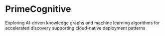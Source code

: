 # PrimeCognitive
Exploring AI-driven knowledge graphs and machine learning algorithms for accelerated discovery supporting cloud-native deployment patterns

